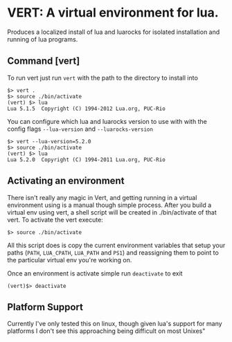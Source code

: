 # VERT: A virtual environment for lua.

Produces a localized install of lua and luarocks for isolated installation and
running of lua programs.

## Command [vert]

To run vert just run `vert` with the path to the directory to install into

    $> vert .
    $> source ./bin/activate
    (vert) $> lua
    Lua 5.1.5  Copyright (C) 1994-2012 Lua.org, PUC-Rio

You can configure which lua and luarocks version to use with with the config
flags `--lua-version` and `--luarocks-version`

    $> vert --lua-version=5.2.0
    $> source ./bin/activate
    (vert) $> lua
    Lua 5.2.0  Copyright (C) 1994-2011 Lua.org, PUC-Rio

## Activating an environment

There isn't really any magic in Vert, and getting running in a virtual
environment using is a manual though simple process. After you build a virtual
env using vert, a shell script will be created in ./bin/activate of that vert.
To activate the vert execute:

    $> source ./bin/activate

All this script does is copy the current environment variables that setup your
paths (`PATH`, `LUA_CPATH`, `LUA_PATH` and `PS1`) and reassigning them to point
to the particular virtual env you're working on.

Once an environment is activate simple run `deactivate` to exit

    (vert)$> deactivate

## Platform Support

Currently I've only tested this on linux, though given lua's support for many
platforms I don't see this approaching being difficult on most Unixes"
